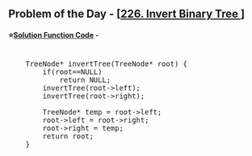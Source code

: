 ## Problem of the Day - [<a href="https://leetcode.com/problems/invert-binary-tree">226. Invert Binary Tree </a>]


#### ⭐<ins>Solution Function Code</ins> -
<pre>

    TreeNode* invertTree(TreeNode* root) {
        if(root==NULL)
            return NULL;
        invertTree(root->left); 
        invertTree(root->right); 
       
        TreeNode* temp = root->left;
        root->left = root->right;
        root->right = temp;
        return root;
    }
</pre>
